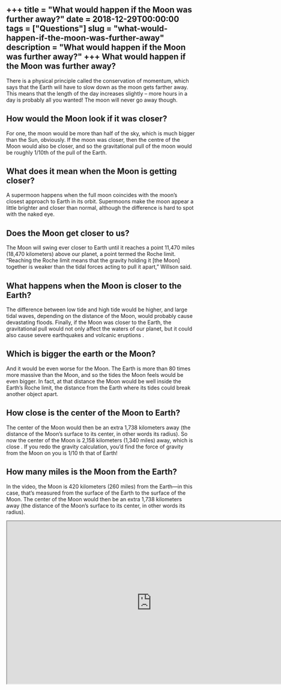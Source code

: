 +++
title = "What would happen if the Moon was further away?"
date = 2018-12-29T00:00:00
tags = ["Questions"]
slug = "what-would-happen-if-the-moon-was-further-away"
description = "What would happen if the Moon was further away?"
+++
What would happen if the Moon was further away?
-----------------------------------------------

There is a physical principle called the conservation of momentum, which says that the Earth will have to slow down as the moon gets farther away. This means that the length of the day increases slightly – more hours in a day is probably all you wanted! The moon will never go away though.

How would the Moon look if it was closer?
-----------------------------------------

For one, the moon would be more than half of the sky, which is much bigger than the Sun, obviously. If the moon was closer, then the centre of the Moon would also be closer, and so the gravitational pull of the moon would be roughly 1/10th of the pull of the Earth.

What does it mean when the Moon is getting closer?
--------------------------------------------------

A supermoon happens when the full moon coincides with the moon’s closest approach to Earth in its orbit. Supermoons make the moon appear a little brighter and closer than normal, although the difference is hard to spot with the naked eye.

Does the Moon get closer to us?
-------------------------------

The Moon will swing ever closer to Earth until it reaches a point 11,470 miles (18,470 kilometers) above our planet, a point termed the Roche limit. “Reaching the Roche limit means that the gravity holding it \[the Moon\] together is weaker than the tidal forces acting to pull it apart,” Willson said.

What happens when the Moon is closer to the Earth?
--------------------------------------------------

The difference between low tide and high tide would be higher, and large tidal waves, depending on the distance of the Moon, would probably cause devastating floods. Finally, if the Moon was closer to the Earth, the gravitational pull would not only affect the waters of our planet, but it could also cause severe earthquakes and volcanic eruptions .

Which is bigger the earth or the Moon?
--------------------------------------

And it would be even worse for the Moon. The Earth is more than 80 times more massive than the Moon, and so the tides the Moon feels would be even bigger. In fact, at that distance the Moon would be well inside the Earth’s Roche limit, the distance from the Earth where its tides could break another object apart.

How close is the center of the Moon to Earth?
---------------------------------------------

The center of the Moon would then be an extra 1,738 kilometers away (the distance of the Moon’s surface to its center, in other words its radius). So now the center of the Moon is 2,158 kilometers (1,340 miles) away, which is close . If you redo the gravity calculation, you’d find the force of gravity from the Moon on you is 1/10 th that of Earth!

How many miles is the Moon from the Earth?
------------------------------------------

In the video, the Moon is 420 kilometers (260 miles) from the Earth—in this case, that’s measured from the surface of the Earth to the surface of the Moon. The center of the Moon would then be an extra 1,738 kilometers away (the distance of the Moon’s surface to its center, in other words its radius).

<iframe allow="accelerometer; autoplay; clipboard-write; encrypted-media; gyroscope; picture-in-picture" allowfullscreen="" class="__youtube_prefs__  epyt-is-override  no-lazyload" data-no-lazy="1" data-origheight="433" data-origwidth="770" data-skipgform_ajax_framebjll="" height="433" id="_ytid_43456" loading="lazy" src="https://www.youtube.com/embed/DybkFLsBFLQ?enablejsapi=1&autoplay=0&cc_load_policy=0&cc_lang_pref=&iv_load_policy=1&loop=0&modestbranding=0&rel=1&fs=1&playsinline=0&autohide=2&theme=dark&color=red&controls=1&" title="YouTube player" width="770"></iframe>